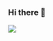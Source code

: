 ### Hi there 👋

<img src="https://capsule-render.vercel.app/api?type=shark&color=auto&height=200&section=header&text=chxxrin github&fontSize=90" />

<!--
**chxxrin/chxxrin** is a ✨ _special_ ✨ repository because its `README.md` (this file) appears on your GitHub profile.

Here are some ideas to get you started:

- 🔭 I’m currently working on ...
- 🌱 I’m currently learning ...
- 👯 I’m looking to collaborate on ...
- 🤔 I’m looking for help with ...
- 💬 Ask me about ...
- 📫 How to reach me: ...
- 😄 Pronouns: ...
- ⚡ Fun fact: ...
-->
